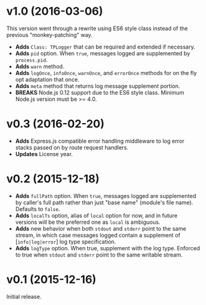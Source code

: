 # v1.0 (2016-03-06)

This version went through a rewrite using ES6 style class instead of the previous "monkey-patching" way.

* __Adds__ `Class: TPLogger` that can be required and extended if necessary.
* __Adds__ `pid` option. When `true`, messages logged are supplemented by `process.pid`.
* __Adds__ `warn` method.
* __Adds__ `logOnce`, `infoOnce`, `warnOnce`, and `errorOnce` methods for on the fly opt adaptation that once.
* __Adds__ `meta` method that returns log message supplement portion.
* __BREAKS__ Node.js 0.12 support due to the ES6 style class. Minimum Node.js version must be >= 4.0.

# v0.3 (2016-02-20)

* __Adds__ Express.js compatible error handling middleware to log error stacks passed on by route request handlers.
* __Updates__ License year.

# v0.2 (2015-12-18)

* __Adds__ `fullPath` option. When `true`, messages logged are supplemented by caller's full path rather than just "base name" (module's file name). Defaults to `false`.
* __Adds__ `localTs` option, alias of `local` option for now, and in future versions will be the preferred one as `local` is ambiguous.
* __Adds__ new behavior when both `stdout` and `stderr` point to the same stream, in which case messages logged contain a supplement of [`info|log|error`] log type specification.
* __Adds__ `logType` option. When true, supplement with the log type. Enforced to true when `stdout` and `stderr` point to the same writable stream.

# v0.1 (2015-12-16)

Initial release.
